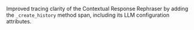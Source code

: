 Improved tracing clarity of the Contextual Response Rephraser by adding the `_create_history` method span, including its LLM configuration attributes.